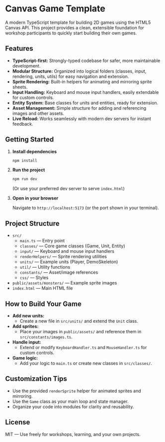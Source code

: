 # Canvas Game Template

A modern TypeScript template for building 2D games using the HTML5 Canvas API. This project provides a clean, extensible foundation for workshop participants to quickly start building their own games.

## Features

- **TypeScript-first:** Strongly-typed codebase for safer, more maintainable development.
- **Modular Structure:** Organized into logical folders (classes, input, rendering, units, utils) for easy navigation and extension.
- **Sprite Rendering:** Built-in helpers for animating and mirroring sprite sheets.
- **Input Handling:** Keyboard and mouse input handlers, easily extendable for custom controls.
- **Entity System:** Base classes for units and entities, ready for extension.
- **Asset Management:** Simple structure for adding and referencing images and other assets.
- **Live Reload:** Works seamlessly with modern dev servers for instant feedback.

## Getting Started

1. **Install dependencies**

   ```bash
   npm install
   ```

2. **Run the project**

   ```bash
   npm run dev
   ```

   (Or use your preferred dev server to serve `index.html`)

3. **Open in your browser**

   Navigate to `http://localhost:5173` (or the port shown in your terminal).

## Project Structure

- `src/`
  - `main.ts` — Entry point
  - `classes/` — Core game classes (Game, Unit, Entity)
  - `input/` — Keyboard and mouse input handlers
  - `renderHelpers/` — Sprite rendering utilities
  - `units/` — Example units (Player, DemoSkeleton)
  - `util/` — Utility functions
  - `constants/` — Asset/image references
  - `css/` — Styles
- `public/assets/monsters/` — Example sprite images
- `index.html` — Main HTML file

## How to Build Your Game

- **Add new units:**
  - Create a new file in `src/units/` and extend the `Unit` class.
- **Add sprites:**
  - Place your images in `public/assets/` and reference them in `src/constants/images.ts`.
- **Handle input:**
  - Extend or modify `KeyboardHandler.ts` and `MouseHandler.ts` for custom controls.
- **Game logic:**
  - Add your logic to `main.ts` or create new classes in `src/classes/`.

## Customization Tips

- Use the provided `renderSprite` helper for animated sprites and mirroring.
- Use the `Game` class as your main loop and state manager.
- Organize your code into modules for clarity and reusability.

## License

MIT — Use freely for workshops, learning, and your own projects.
